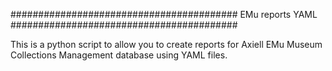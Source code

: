 #########################################
EMu reports YAML
#########################################

This is a python script to allow you to create reports for Axiell EMu 
Museum Collections Management database using YAML files.